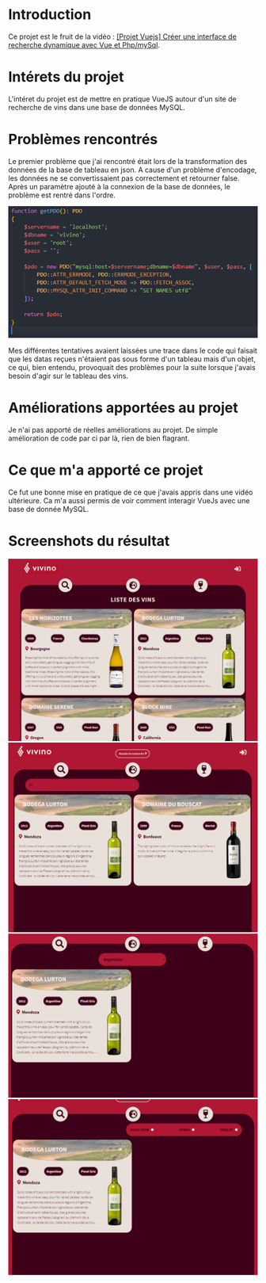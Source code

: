 # Introduction

Ce projet est le fruit de la vidéo : [[Projet Vuejs] Créer une interface de recherche dynamique avec Vue et Php/mySql](https://www.youtube.com/watch?v=VBLGKDl8crI).

# Intérets du projet

L'intéret du projet est de mettre en pratique VueJS autour d'un site de recherche de vins dans une base de données MySQL.

# Problèmes rencontrés

Le premier problème que j'ai rencontré était lors de la transformation des données de la base de tableau en json. A cause d'un problème d'encodage, les données ne se convertissaient pas correctement et retourner false. Après un paramètre ajouté à la connexion de la base de données, le problème est rentré dans l'ordre.

![Fix](/screenshots/fixe_database.png)

Mes différentes tentatives avaient laissées une trace dans le code qui faisait que les datas reçues n'étaient pas sous forme d'un tableau mais d'un objet, ce qui, bien entendu, provoquait des problèmes pour la suite lorsque j'avais besoin d'agir sur le tableau des vins.

# Améliorations apportées au projet

Je n'ai pas apporté de réelles améliorations au projet. De simple amélioration de code par ci par là, rien de bien flagrant.

# Ce que m'a apporté ce projet

Ce fut une bonne mise en pratique de ce que j'avais appris dans une vidéo ultérieure. Ca m'a aussi permis de voir comment interagir VueJs avec une base de donnée MySQL.

# Screenshots du résultat

![Home](/screenshots/home.png)
![Home](/screenshots/home_search_name.png)
![Home](/screenshots/home_search_country.png)
![Home](/screenshots/home_search_grapes.png)